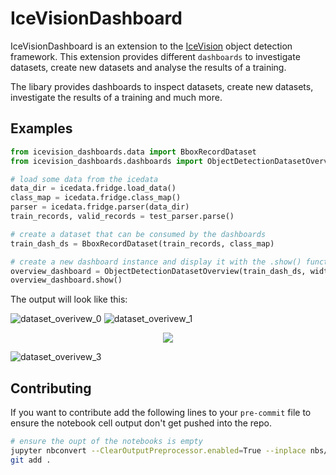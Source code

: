 # IceVisionDashboard



IceVisionDashboard is an extension to the [IceVision](https://github.com/airctic/icevision) object detection framework. This extension provides different `dashboards` to investigate datasets, create new datasets and analyse the results of a training.

The libary provides dashboards to inspect datasets, create new datasets, investigate the results of a training and much more.

## Examples

```python
from icevision_dashboards.data import BboxRecordDataset
from icevision_dashboards.dashboards import ObjectDetectionDatasetOverview

# load some data from the icedata
data_dir = icedata.fridge.load_data()
class_map = icedata.fridge.class_map()
parser = icedata.fridge.parser(data_dir)
train_records, valid_records = test_parser.parse()

# create a dataset that can be consumed by the dashboards
train_dash_ds = BboxRecordDataset(train_records, class_map)

# create a new dashboard instance and display it with the .show() function
overview_dashboard = ObjectDetectionDatasetOverview(train_dash_ds, width=1500, height=900)
overview_dashboard.show()
```

The output will look like this:

![dataset_overivew_0](imgs/dataset_overview_0.png)
![dataset_overivew_1](imgs/dataset_overview_1.png)
<div style="text-align:center"><img src="imgs/dataset_overview_2.png" /></div>

![dataset_overivew_3](imgs/dataset_overview_3.png)

## Contributing

If you want to contribute add the following lines to your `pre-commit` file to ensure the notebook cell output don't get pushed into the repo.

```bash
# ensure the oupt of the notebooks is empty
jupyter nbconvert --ClearOutputPreprocessor.enabled=True --inplace nbs/*.ipynb
git add .
```
